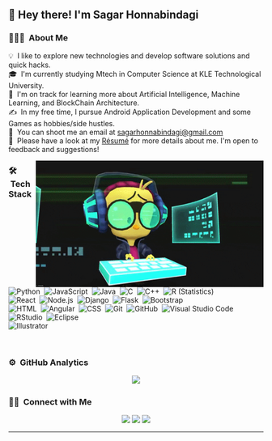 <h2>👋 Hey there! I'm Sagar Honnabindagi</h2>


### 👨🏻‍💻 &nbsp;About Me

💡  &nbsp;I like to explore new technologies and develop software solutions and quick hacks.\
🎓 &nbsp;I'm currently studying Mtech in Computer Science at KLE Technological University.\
🌱 &nbsp;I'm on track for learning more about Artificial Intelligence, Machine Learning, and BlockChain Architecture.\
✍️ &nbsp;In my free time, I pursue Android Application Development and some Games as hobbies/side hustles.\
💬 &nbsp;You can shoot me an email at sagarhonnabindagi@gmail.com\
📄 &nbsp;Please have a look at my [Résumé](https://github.com/Sagarfh/MyResume/blob/main/Sagar_Honnabindagi_KLE%20Tech%20University.pdf) for more details about me. I'm open to feedback and suggestions!

<img alt="Coding" src="https://github.com/Sagarfh/MyResume/blob/main/code.gif" align="right" width="450px" height="250px"/>


### 🛠 &nbsp;Tech Stack

![Python](https://img.shields.io/badge/-Python-05122A?style=flat&logo=python)&nbsp;
![JavaScript](https://img.shields.io/badge/-JavaScript-05122A?style=flat&logo=javascript)&nbsp;
![Java](https://img.shields.io/badge/-Java-05122A?style=flat&logo=Java&logoColor=FFA518)&nbsp;
![C](https://img.shields.io/badge/-C-05122A?style=flat&logo=C&logoColor=A8B9CC)&nbsp;
![C++](https://img.shields.io/badge/-C++-05122A?style=flat&logo=C%2B%2B&logoColor=00599C)&nbsp;
![R (Statistics)](https://img.shields.io/badge/-R-05122A?style=flat&logo=R&logoColor=276DC3)\
![React](https://img.shields.io/badge/-React-05122A?style=flat&logo=react)&nbsp;
![Node.js](https://img.shields.io/badge/-Node.js-05122A?style=flat&logo=node.js)&nbsp;
![Django](https://img.shields.io/badge/-Django-05122A?style=flat&logo=django&logoColor=092E20)&nbsp;
![Flask](https://img.shields.io/badge/-Flask-05122A?style=flat&logo=flask)&nbsp;
![Bootstrap](https://img.shields.io/badge/-Bootstrap-05122A?style=flat&logo=bootstrap&logoColor=563D7C)\
![HTML](https://img.shields.io/badge/-HTML-05122A?style=flat&logo=HTML5)&nbsp;
![Angular](https://img.shields.io/badge/-AngularJS-darkblue)&nbsp;
![CSS](https://img.shields.io/badge/-CSS-05122A?style=flat&logo=CSS3&logoColor=1572B6)&nbsp;
![Git](https://img.shields.io/badge/-Git-05122A?style=flat&logo=git)&nbsp;
![GitHub](https://img.shields.io/badge/-GitHub-05122A?style=flat&logo=github)&nbsp;
![Visual Studio Code](https://img.shields.io/badge/-Visual%20Studio%20Code-05122A?style=flat&logo=visual-studio-code&logoColor=007ACC)&nbsp;
![RStudio](https://img.shields.io/badge/-RStudio-05122A?style=flat&logo=rstudio)&nbsp;
![Eclipse](https://img.shields.io/badge/-Eclipse-05122A?style=flat&logo=eclipse-ide&logoColor=2C2255)\
![Illustrator](https://img.shields.io/badge/-Illustrator-05122A?style=flat&logo=adobe-illustrator)&nbsp;




&nbsp;&nbsp;&nbsp;
### ⚙️ &nbsp;GitHub Analytics

<p align="center">
<a href="https://github.com/Sagarfh">
  <img height="180em" src="https://github-readme-stats-eight-theta.vercel.app/api?username=Sagarfh&show_icons=true&theme=algolia&include_all_commits=true&count_private=true"/>
</a>
</p>

### 🤝🏻 &nbsp;Connect with Me

<p align="center">
<a href="https://www.linkedin.com/in/sagarhonnabindagi/"><img src="https://img.shields.io/badge/-Sagar%20Honnabindagi-0077B5?style=flat&logo=Linkedin&logoColor=white"/></a>
<a href="mailto:sagarhonnabindagi@gmail.com"><img src="https://img.shields.io/badge/-sagarhonnabindagi@gmail.com-D14836?style=flat&logo=Gmail&logoColor=white"/></a>
<a href="https://www.facebook.com/sagar.honnabindagi.9/"><img src="https://img.shields.io/badge/-@SagarHonnabindagi-1877F2?style=flat&logo=Facebook&logoColor=white"/></a>
</p>

-----
